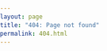 ```yaml
---
layout: page
title: "404: Page not found"
permalink: 404.html
---
```

<style>
		html, body {
  			height: 100%;
  			margin:0;
			padding:0;
		}

		div {
  			position:relative;
  			height: 100%;
  			width: 100%;
		}

		div img {
  			position:absolute;
  			top:0;
  			left:0%;
  			right:40%;
  			bottom:0;
  			margin:auto;
		}
</style>


<h1>Oops! Something went wrong!</h1>
<div><a href="{{ site.url }}">Return to Home</a></div>

![404 John is lost...](/images/travolta.gif)
